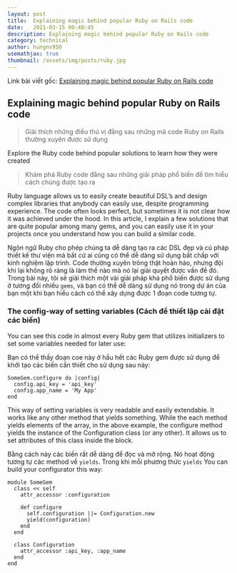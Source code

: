 ```yaml
---
layout: post
title:  Explaining magic behind popular Ruby on Rails code
date:   2021-03-15 00:48:45
description: Explaining magic behind popular Ruby on Rails code
category: technical
author: hungnv950
usemathjax: true
thumbnail: /assets/img/posts/ruby.jpg
---
```



>
  Link bài viết gốc: [Explaining magic behind popular Ruby on Rails code](https://longliveruby.com/articles/the-magic-behind-ruby-code)

## Explaining magic behind popular Ruby on Rails code
> Giải thích những điều thú vị đằng sau những mã code Ruby on Rails thường xuyên được sử dụng

Explore the Ruby code behind popular solutions to learn how they were created
> Khám phá Ruby code đằng sau những giải pháp phổ biến để tìm hiểu cách chúng được tạo ra

Ruby language allows us to easily create beautiful DSL’s and design complex libraries that anybody can easily use, despite programming experience. The code often looks perfect, but sometimes it is not clear how it was achieved under the hood. In this article, I explain a few solutions that are quite popular among many gems, and you can easily use it in your projects once you understand how you can build a similar code.

>
  Ngôn ngữ Ruby cho phép chúng ta dễ dàng tạo ra các DSL đẹp và cú pháp thiết kế thư viện mà bất cứ ai cũng có thể dễ dàng sử dụng bất chấp với kinh nghiệm lập trình. Code thường xuyên trông thật hoàn hảo, nhưng đội khi lại không rõ ràng là làm thế nào mà nó lại giải quyết được vấn đề đó. Trong bài này, tôi sẽ giải thích một vài giải pháp khá phổ biến được sử dụng ở tương đối nhiều `gems`, và bạn có thể dễ dàng sử dụng nó trong dự án của bạn một khi bạn hiểu cách có thể xây dựng được 1 đoạn code tương tự.

### The config-way of setting variables (Cách để thiết lập cài đặt các biến)
You can see this code in almost every Ruby gem that utilizes initializers to set some variables needed for later use:

>
  Bạn có thể thấy đoạn coe này ở hầu hết các Ruby gem được sử dụng để khởi tạo các biến cần thiết cho sử dụng sau này:

```
SomeGem.configure do |config|
  config.api_key = 'api_key'
  config.app_name = 'My App'
end
```

This way of setting variables is very readable and easily extendable. It works like any other method that yields something. While the each method yields elements of the array, in the above example, the configure method yields the instance of the Configuration class (or any other). It allows us to set attributes of this class inside the block.

>
  Bằng cách này các biến rất dễ dàng để đọc và mở rộng. Nó hoạt động tương tự các method về `yields`. Trong khi mỗi phương thức `yields`
You can build your configurator this way:


```
module SomeGem
  class << self
    attr_accessor :configuration

    def configure
      self.configuration ||= Configuration.new
      yield(configuration)
    end
  end

  class Configuration
    attr_accessor :api_key, :app_name
  end
end
```

